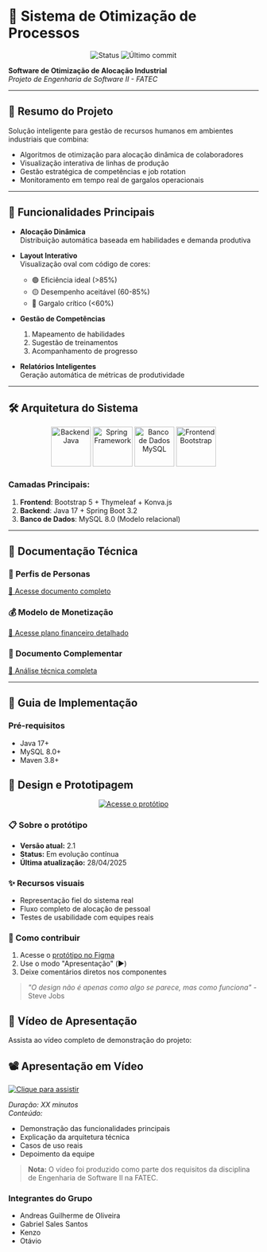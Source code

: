 # 🔄 Sistema de Otimização de Processos

<p align="center">
  <img src="https://img.shields.io/badge/STATUS-EM%20DESENVOLVIMENTO-yellowgreen" alt="Status">
  <img src="https://img.shields.io/github/last-commit/xygabp/Revolucao-da-Gestao-de-Linha-de-Producao?color=blue" alt="Último commit">
</p>

**Software de Otimização de Alocação Industrial**  
*Projeto de Engenharia de Software II - FATEC*  

---

## 📌 Resumo do Projeto
Solução inteligente para gestão de recursos humanos em ambientes industriais que combina:
- Algoritmos de otimização para alocação dinâmica de colaboradores
- Visualização interativa de linhas de produção
- Gestão estratégica de competências e job rotation
- Monitoramento em tempo real de gargalos operacionais

---

## 🚀 Funcionalidades Principais
- **Alocação Dinâmica**  
  Distribuição automática baseada em habilidades e demanda produtiva

- **Layout Interativo**  
  Visualização oval com código de cores:
  - 🟢 Eficiência ideal (>85%)
  - 🟡 Desempenho aceitável (60-85%)
  - 🔴 Gargalo crítico (<60%)

- **Gestão de Competências**  
  1. Mapeamento de habilidades
  2. Sugestão de treinamentos
  3. Acompanhamento de progresso

- **Relatórios Inteligentes**  
  Geração automática de métricas de produtividade

---

## 🛠️ Arquitetura do Sistema
<div align="center">
  <img src="https://cdn.jsdelivr.net/gh/devicons/devicon/icons/java/java-original-wordmark.svg" width="80" title="Backend Java"/>
  <img src="https://cdn.jsdelivr.net/gh/devicons/devicon/icons/spring/spring-original-wordmark.svg" width="80" title="Spring Framework"/>
  <img src="https://cdn.jsdelivr.net/gh/devicons/devicon/icons/mysql/mysql-original-wordmark.svg" width="80" title="Banco de Dados MySQL"/>
  <img src="https://cdn.jsdelivr.net/gh/devicons/devicon/icons/bootstrap/bootstrap-original-wordmark.svg" width="80" title="Frontend Bootstrap"/>
</div>

### Camadas Principais:
1. **Frontend**: Bootstrap 5 + Thymeleaf + Konva.js
2. **Backend**: Java 17 + Spring Boot 3.2
3. **Banco de Dados**: MySQL 8.0 (Modelo relacional)

---

## 📂 Documentação Técnica

### 👥 Perfis de Personas  
[🔗 Acesse documento completo](https://drive.google.com/file/d/1DKExna3KgaRlbHiWDEhMVpi1FznvKAya/preview)

### 💰 Modelo de Monetização  
[🔗 Acesse plano financeiro detalhado](https://docs.google.com/document/d/1XBHqTbrBoD-VlA464C1OhgyH3wV5qKvn/preview)

### 📑 Documento Complementar  
[🔗 Análise técnica completa](https://docs.google.com/document/d/1dNVRfJuVdGFT-Sjcv-Besx-uASdz6GjJZOmw6symi-8/preview)

---

## 🚀 Guia de Implementação
### Pré-requisitos
- Java 17+
- MySQL 8.0+
- Maven 3.8+

## 🎨 Design e Prototipagem

<div align="center">
  <a href="https://www.figma.com/design/kiZUhru4jusxelx609OXbO/Untitled?node-id=0-1&t=HgMfDpJEiqztVL8S-1" target="_blank">
    <img src="https://img.shields.io/badge/FIGMA-Protótipo_Interativo-FF6B6B?style=for-the-badge&logo=figma&logoColor=white" alt="Acesse o protótipo">
  </a>
</div>

### 📋 Sobre o protótipo
- **Versão atual:** 2.1
- **Status:** Em evolução contínua
- **Última atualização:** 28/04/2025

### ✨ Recursos visuais
- Representação fiel do sistema real
- Fluxo completo de alocação de pessoal
- Testes de usabilidade com equipes reais

### 🤝 Como contribuir
1. Acesse o [protótipo no Figma](https://www.figma.com/design/kiZUhru4jusxelx609OXbO/Untitled?node-id=0-1&t=HgMfDpJEiqztVL8S-1)
2. Use o modo "Apresentação" (▶️)
3. Deixe comentários diretos nos componentes

> *"O design não é apenas como algo se parece, mas como funciona"* - Steve Jobs

## 🎥 Vídeo de Apresentação

Assista ao vídeo completo de demonstração do projeto:

## 📽 Apresentação em Vídeo

[![Clique para assistir](https://img.shields.io/badge/🎥_Vídeo_de_Demonstração-FF0000?style=flat-square)](
https://drive.google.com/file/d/1PFfB6P0fZhfyrr0d69MglzRulixlvoY_/view?usp=drive_link)

*Duração: XX minutos*  
*Conteúdo:*
- Demonstração das funcionalidades principais
- Explicação da arquitetura técnica
- Casos de uso reais
- Depoimento da equipe

> **Nota:** O vídeo foi produzido como parte dos requisitos da disciplina de Engenharia de Software II na FATEC.

### Integrantes do Grupo

- Andreas Guilherme de Oliveira  
- Gabriel Sales Santos  
- Kenzo  
- Otávio  





